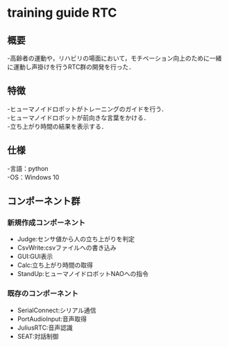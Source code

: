 # training guide RTC

## 概要  

-高齢者の運動や，リハビリの場面において，モチベーション向上のために一緒に運動し声掛けを行うRTC群の開発を行った．  

## 特徴  

-ヒューマノイドロボットがトレーニングのガイドを行う．  
-ヒューマノイドロボットが前向きな言葉をかける．  
-立ち上がり時間の結果を表示する．  

## 仕様  

-言語：python  
-OS：Windows 10  

## コンポーネント群  

### 新規作成コンポーネント

- Judge:センサ値から人の立ち上がりを判定
- CsvWrite:csvファイルへの書き込み
- GUI:GUI表示
- Calc:立ち上がり時間の取得
- StandUp:ヒューマノイドロボットNAOへの指令  

### 既存のコンポーネント  

- SerialConnect:シリアル通信
- PortAudioInput:音声取得
- JuliusRTC:音声認識
- SEAT:対話制御

